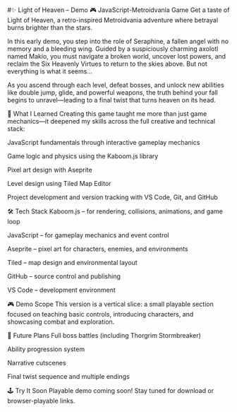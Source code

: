 #✨ Light of Heaven – Demo 
🎮 JavaScript-Metroidvania Game
Get a taste of Light of Heaven, a retro-inspired Metroidvania adventure where betrayal burns brighter than the stars.

In this early demo, you step into the role of Seraphine, a fallen angel with no memory and a bleeding wing. Guided by a suspiciously charming axolotl named Makio, you must navigate a broken world, uncover lost powers, and reclaim the Six Heavenly Virtues to return to the skies above. But not everything is what it seems...

As you ascend through each level, defeat bosses, and unlock new abilities like double jump, glide, and powerful weapons, the truth behind your fall begins to unravel—leading to a final twist that turns heaven on its head.

🧠 What I Learned
Creating this game taught me more than just game mechanics—it deepened my skills across the full creative and technical stack:

JavaScript fundamentals through interactive gameplay mechanics

Game logic and physics using the Kaboom.js library

Pixel art design with Aseprite

Level design using Tiled Map Editor

Project development and version tracking with VS Code, Git, and GitHub

🛠 Tech Stack
Kaboom.js – for rendering, collisions, animations, and game loop

JavaScript – for gameplay mechanics and event control

Aseprite – pixel art for characters, enemies, and environments

Tiled – map design and environmental layout

GitHub – source control and publishing

VS Code – development environment

🎮 Demo Scope
This version is a vertical slice: a small playable section focused on teaching basic controls, introducing characters, and showcasing combat and exploration.

🚧 Future Plans
Full boss battles (including Thorgrim Stormbreaker)

Ability progression system

Narrative cutscenes

Final twist sequence and multiple endings

🕹️ Try It Soon
Playable demo coming soon! Stay tuned for download or browser-playable links.

